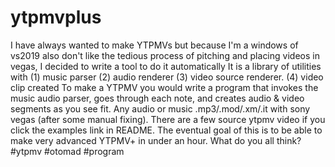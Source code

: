 # ytpmvplus
I have always wanted to make YTPMVs but because I'm a windows of vs2019 also don't like the tedious process of pitching and placing videos in vegas, I decided to write a tool to do it automatically It is a library of utilities with (1) music parser (2) audio renderer (3) video source renderer. (4) video clip created To make a YTPMV you would write a program that invokes the music audio parser, goes through each note, and creates audio &amp; video segments as you see fit. Any audio or music .mp3/.mod/.xm/.it with sony vegas (after some manual fixing). There are a few source ytpmv video if you click the examples link in README.  The eventual goal of this is to be able to make very advanced YTPMV+ in under an hour.  What do you all think? #ytpmv #otomad #program
